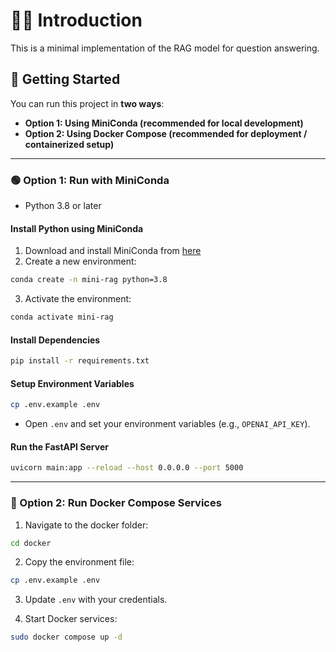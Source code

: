 # 👋🏻 Introduction

This is a minimal implementation of the RAG model for question answering.

## 🚀 Getting Started

You can run this project in **two ways**:

* **Option 1: Using MiniConda (recommended for local development)**
* **Option 2: Using Docker Compose (recommended for deployment / containerized setup)**

---

### 🟢 Option 1: Run with MiniConda

* Python 3.8 or later

#### Install Python using MiniConda

1. Download and install MiniConda from [here](https://docs.anaconda.com/free/miniconda/#quick-command-line-install)
2. Create a new environment:

```bash
conda create -n mini-rag python=3.8
```

3. Activate the environment:

```bash
conda activate mini-rag
```

#### Install Dependencies

```bash
pip install -r requirements.txt
```

#### Setup Environment Variables

```bash
cp .env.example .env
```

* Open `.env` and set your environment variables (e.g., `OPENAI_API_KEY`).

#### Run the FastAPI Server

```bash
uvicorn main:app --reload --host 0.0.0.0 --port 5000
```

---

### 🔵 Option 2: Run Docker Compose Services

1. Navigate to the docker folder:

```bash
cd docker
```

2. Copy the environment file:

```bash
cp .env.example .env
```

3. Update `.env` with your credentials.

4. Start Docker services:

```bash
sudo docker compose up -d
```
